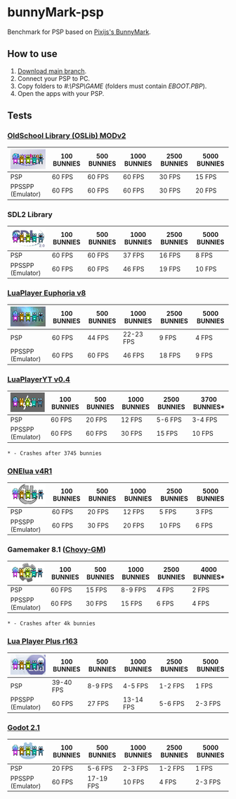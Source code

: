 # bunnyMark-psp
Benchmark for PSP based on [Pixijs's BunnyMark](https://www.goodboydigital.com/pixijs/bunnymark/).

## How to use
1. [Download main branch](https://github.com/antim0118/bunnyMark-psp/archive/refs/heads/main.zip).
2. Connect your PSP to PC.
3. Copy folders to *#:\PSP\GAME* (folders must contain *EBOOT.PBP*).
4. Open the apps with your PSP.

## Tests

### [OldSchool Library (OSLib) MODv2](https://github.com/dogo/oslibmodv2)
| ![ICON0](https://raw.githubusercontent.com/antim0118/bunnyMark-psp/master/bunnyMarkOSLibMODv2/ICON0.png "ICON0") | 100 BUNNIES | 500 BUNNIES | 1000 BUNNIES | 2500 BUNNIES | 5000 BUNNIES |
| ------------ | ------------ | ------------ | ------------ | ------------ | ------------ |
| PSP | 60 FPS | 60 FPS | 60 FPS | 30 FPS | 15 FPS |
| PPSSPP (Emulator) | 60 FPS | 60 FPS | 60 FPS | 30 FPS | 20 FPS |

### SDL2 Library
| ![ICON0](https://raw.githubusercontent.com/antim0118/bunnyMark-psp/master/bunnyMarkSDL2/ICON0.png "ICON0") | 100 BUNNIES | 500 BUNNIES | 1000 BUNNIES | 2500 BUNNIES | 5000 BUNNIES |
| ------------ | ------------ | ------------ | ------------ | ------------ | ------------ |
| PSP | 60 FPS | 60 FPS | 37 FPS | 16 FPS | 8 FPS |
| PPSSPP (Emulator) | 60 FPS | 60 FPS | 46 FPS | 19 FPS | 10 FPS |

### [LuaPlayer Euphoria v8](https://www.brewology.com/downloads/download.php?id=11378&mcid=1)
| ![ICON0](https://raw.githubusercontent.com/antim0118/bunnyMark-psp/master/bunnyMarkLuaPlayerEuphoria_V8/ICON0.png "ICON0") | 100 BUNNIES | 500 BUNNIES | 1000 BUNNIES | 2500 BUNNIES | 5000 BUNNIES |
| ------------ | ------------ | ------------ | ------------ | ------------ | ------------ |
| PSP | 60 FPS | 44 FPS | 22-23 FPS | 9 FPS | 4 FPS |
| PPSSPP (Emulator) | 60 FPS | 60 FPS | 46 FPS | 18 FPS | 9 FPS |

### [LuaPlayerYT v0.4](https://vk.com/nomoreyuliateam)
| ![ICON0](https://raw.githubusercontent.com/antim0118/bunnyMark-psp/master/bunnyMarkLuaPlayerYTv04/ICON0.png "ICON0") | 100 BUNNIES | 500 BUNNIES | 1000 BUNNIES | 2500 BUNNIES | 3700 BUNNIES* |
| ------------ | ------------ | ------------ | ------------ | ------------ | ------------ |
| PSP | 60 FPS | 20 FPS | 12 FPS | 5-6 FPS | 3-4 FPS |
| PPSSPP (Emulator) | 60 FPS | 60 FPS | 30 FPS | 15 FPS | 10 FPS |
`* - Crashes after 3745 bunnies`

### [ONElua v4R1](http://onelua.x10.mx/)
| ![ICON0](https://raw.githubusercontent.com/antim0118/bunnyMark-psp/master/bunnyMarkONEluav4R1/ICON0.png "ICON0") | 100 BUNNIES | 500 BUNNIES | 1000 BUNNIES | 2500 BUNNIES | 5000 BUNNIES |
| ------------ | ------------ | ------------ | ------------ | ------------ | ------------ |
| PSP | 60 FPS | 20 FPS | 12 FPS | 5 FPS | 3 FPS |
| PPSSPP (Emulator) | 60 FPS | 30 FPS | 20 FPS | 10 FPS | 6 FPS |

### Gamemaker 8.1 ([Chovy-GM](https://github.com/LiEnby/chovy-gm))
| ![ICON0](https://raw.githubusercontent.com/antim0118/bunnyMark-psp/master/bunnyMarkGamemaker81/ICON0.png "ICON0") | 100 BUNNIES | 500 BUNNIES | 1000 BUNNIES | 2500 BUNNIES | 4000 BUNNIES* |
| ------------ | ------------ | ------------ | ------------ | ------------ | ------------ |
| PSP | 60 FPS | 15 FPS | 8-9 FPS | 4 FPS | 2 FPS |
| PPSSPP (Emulator) | 60 FPS | 30 FPS | 15 FPS | 6 FPS | 4 FPS |
`* - Crashes after 4k bunnies`

### [Lua Player Plus r163](https://www.gamebrew.org/wiki/Lua_Player_Plus_PSP)
| ![ICON0](https://raw.githubusercontent.com/antim0118/bunnyMark-psp/master/bunnyMarkLuaPlayerPlus_r163/ICON0.png "ICON0") | 100 BUNNIES | 500 BUNNIES | 1000 BUNNIES | 2500 BUNNIES | 5000 BUNNIES |
| ------------ | ------------ | ------------ | ------------ | ------------ | ------------ |
| PSP | 39-40 FPS | 8-9 FPS | 4-5 FPS | 1-2 FPS | 1 FPS |
| PPSSPP (Emulator) | 60 FPS | 27 FPS | 13-14 FPS | 5-6 FPS | 2-3 FPS |

### [Godot 2.1](https://github.com/technicaljicama/godot-psp)
| ![ICON0](https://raw.githubusercontent.com/antim0118/bunnyMark-psp/master/bunnyMarkGodot21/ICON0.png "ICON0") | 100 BUNNIES | 500 BUNNIES | 1000 BUNNIES | 2500 BUNNIES | 5000 BUNNIES |
| ------------ | ------------ | ------------ | ------------ | ------------ | ------------ |
| PSP | 20 FPS | 5-6 FPS | 2-3 FPS | 1-2 FPS | 1 FPS |
| PPSSPP (Emulator) | 60 FPS | 17-19 FPS | 10 FPS | 4 FPS | 2-3 FPS |
